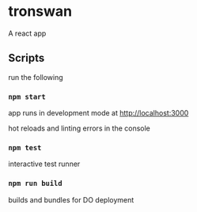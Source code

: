 # tronswan

A react app

## Scripts

run the following

### `npm start`

app runs in development mode at [http://localhost:3000](http://localhost:3000)

hot reloads and linting errors in the console

### `npm test`

interactive test runner

### `npm run build`

builds and bundles for DO deployment
